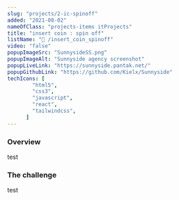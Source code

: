 ```yaml
---
slug: "projects/2-ic-spinoff"
added: "2021-08-02"
nameOfClass: "projects-items itProjects"
title: "insert coin : spin off"
listName: "📱 /insert_coin_spinoff"
video: "false"
popupImageSrc: "SunnysideSS.png"
popupImageAlt: "Sunnyside agency screenshot"
popupLiveLink: "https://sunnyside.pantak.net/"
popupGithubLink: "https://github.com/Kielx/Sunnyside"
techIcons: [
        "html5",
        "css3",
        "javascript",
        "react",
        "tailwindcss",
      ]
---
```


### Overview
test

### The challenge
test
